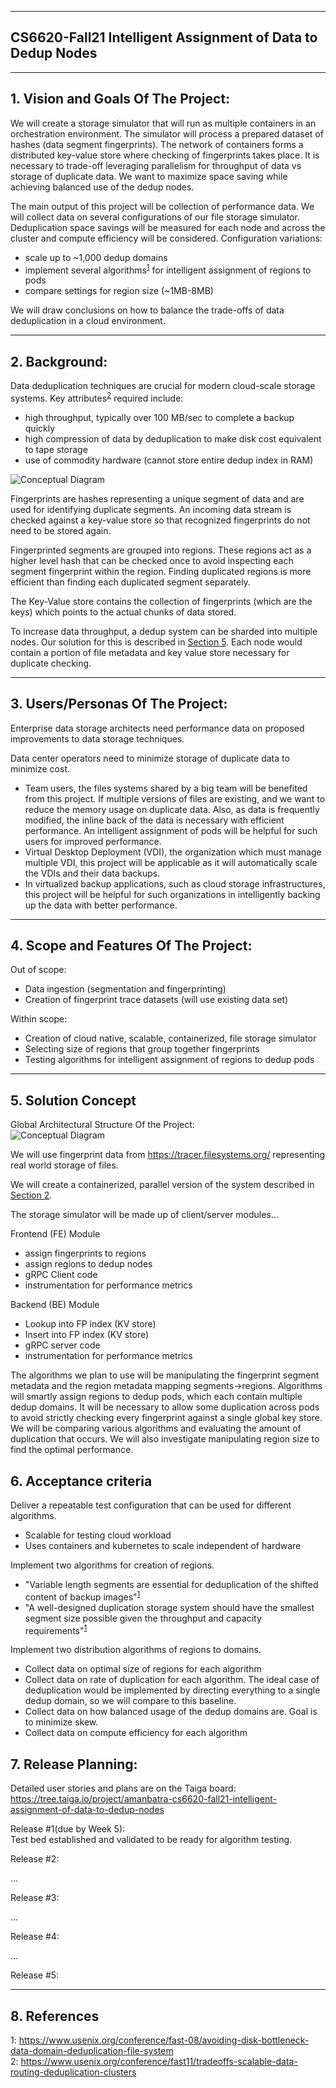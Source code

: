 
** **
## CS6620-Fall21 Intelligent Assignment of Data to Dedup Nodes  

** **

## 1.   Vision and Goals Of The Project:

We will create a storage simulator that will run as multiple containers in an orchestration environment. 
The simulator will process a prepared dataset of hashes (data segment fingerprints). The network of containers 
forms a distributed key-value store where checking of fingerprints takes place. It is necessary to trade-off 
leveraging parallelism for throughput of data vs storage of duplicate data. We want to maximize space saving 
while achieving balanced use of the dedup nodes. 

The main output of this project will be collection of performance data. We will collect data on several 
configurations of our file storage simulator. Deduplication space savings will be measured for each node 
and across the cluster and compute efficiency will be considered. Configuration variations:  
 - scale up to ~1,000 dedup domains
 - implement several algorithms<sup>[1](#bottleneck)</sup> for intelligent assignment of regions to pods
 - compare settings for region size (~1MB-8MB)     

We will draw conclusions on how to balance the trade-offs of data deduplication in a cloud environment. 

** **

## 2. Background:  

Data deduplication techniques are crucial for modern cloud-scale storage systems. Key attributes<sup>[2](#tradeoffs)</sup> required include:
- high throughput, typically over 100 MB/sec to complete a backup quickly  
- high compression of data by deduplication to make disk cost equivalent to tape storage  
- use of commodity hardware (cannot store entire dedup index in RAM)

![Conceptual Diagram](https://github.com/yrrah/cs6620-fall21-intelligent-assignment-of-data-to-dedup-nodes/blob/main/dedup_system.png)

Fingerprints are hashes representing a unique segment of data and are used for identifying duplicate segments. An incoming data 
stream is checked against a key-value store so that recognized fingerprints do not need to be stored again. 

Fingerprinted segments are grouped into regions. These regions act as a higher level hash that can be checked 
once to avoid inspecting each segment fingerprint within the region. Finding duplicated regions is more efficient 
than finding each duplicated segment separately.   

The Key-Value store contains the collection of fingerprints (which are the keys) which points to the actual chunks of data stored.

To increase data throughput, a dedup system can be sharded into multiple nodes. Our solution for this is described in [Section 5](#5-solution-concept). Each node would contain a portion of file 
metadata and key value store necessary for duplicate checking.

** **

## 3. Users/Personas Of The Project:

Enterprise data storage architects need performance data on proposed improvements to data storage techniques.   

Data center operators need to minimize storage of duplicate data to minimize cost. 

- Team users, the files systems shared by a big team will be benefited from this project. If multiple versions of files are existing, and we want to reduce the memory usage on duplicate data. Also, as data is frequently modified, the inline back of the data is necessary with efficient performance. An intelligent assignment of pods will be helpful for such users for improved performance. 
- Virtual Desktop Deployment (VDI), the organization which must manage multiple VDI, this project will be applicable as it will automatically scale the VDIs and their data backups. 
- In virtualized backup applications, such as cloud storage infrastructures, this project will be helpful for such organizations in intelligently backing up the data with better performance. 


** **

## 4.   Scope and Features Of The Project:

Out of scope:
- Data ingestion (segmentation and fingerprinting)
- Creation of fingerprint trace datasets (will use existing data set)

Within scope: 
- Creation of cloud native, scalable, containerized, file storage simulator
- Selecting size of regions that group together fingerprints
- Testing algorithms for intelligent assignment of regions to dedup pods

** **

## 5. Solution Concept

Global Architectural Structure Of the Project:  
![Conceptual Diagram](https://github.com/yrrah/cs6620-fall21-intelligent-assignment-of-data-to-dedup-nodes/blob/main/conceptual-diagram.png)

We will use fingerprint data from https://tracer.filesystems.org/ representing real world storage of files. 

We will create a containerized, parallel version of the system described in [Section 2](#2-background). 

The storage simulator will be made up of client/server modules...  

Frontend (FE) Module
 - assign fingerprints to regions 
 - assign regions to dedup nodes
 - gRPC Client code
 - instrumentation for performance metrics

Backend (BE) Module
 - Lookup into FP index (KV store)
 - Insert into FP index (KV store)
 - gRPC server code
 - instrumentation for performance metrics
 
The algorithms we plan to use will be manipulating the fingerprint segment metadata and the region metadata 
mapping segments->regions. Algorithms will smartly assign regions to dedup pods, which each contain multiple 
dedup domains. It will be necessary to allow some duplication across pods to avoid strictly checking every 
fingerprint against a single global key store. We will be comparing various algorithms and evaluating the amount 
of duplication that occurs.  We will also investigate manipulating region size to find the optimal performance.

## 6. Acceptance criteria

Deliver a repeatable test configuration that can be used for different algorithms. 
- Scalable for testing cloud workload
- Uses containers and kubernetes to scale independent of hardware 

Implement two algorithms for creation of regions. 
 - "Variable length segments are essential for deduplication of the shifted content of backup images"<sup>[1](#bottleneck)</sup>
 - "A well-designed duplication storage system should have the smallest segment size possible given the throughput and capacity requirements"<sup>[1](#bottleneck)</sup>

Implement two distribution algorithms of regions to domains.
- Collect data on optimal size of regions for each algorithm  
- Collect data on rate of duplication for each algorithm. The ideal case of deduplication would be implemented by directing everything to a single dedup domain, so we will compare to this baseline.
- Collect data on how balanced usage of the dedup domains are. Goal is to minimize skew.
- Collect data on compute efficiency for each algorithm

## 7.  Release Planning:

Detailed user stories and plans are on the Taiga board: https://tree.taiga.io/project/amanbatra-cs6620-fall21-intelligent-assignment-of-data-to-dedup-nodes

Release #1(due by Week 5):  
Test bed established and validated to be ready for algorithm testing. 


Release #2:

…

Release #3:

…

Release #4:

…

Release #5:


** **

## 8. References
<a name="bottleneck">1</a>: https://www.usenix.org/conference/fast-08/avoiding-disk-bottleneck-data-domain-deduplication-file-system   
<a name="tradeoffs">2</a>: https://www.usenix.org/conference/fast11/tradeoffs-scalable-data-routing-deduplication-clusters  


